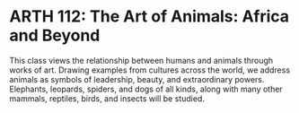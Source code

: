 # ARTH 112: The Art of Animals: Africa and Beyond

This class views the relationship between humans and animals through works of art. Drawing examples from cultures across the world, we address animals as symbols of leadership, beauty, and extraordinary powers. Elephants, leopards, spiders, and dogs of all kinds, along with many other mammals, reptiles, birds, and insects will be studied.